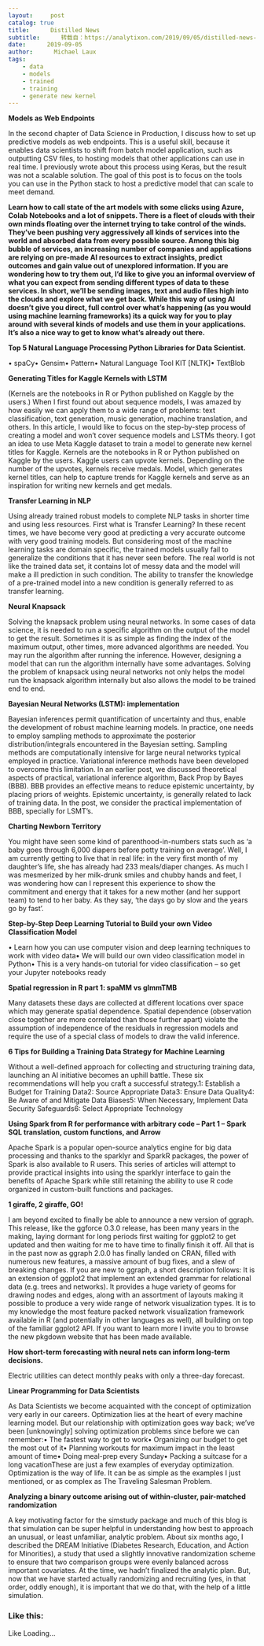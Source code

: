 ```yaml
---
layout:     post
catalog: true
title:      Distilled News
subtitle:      转载自：https://analytixon.com/2019/09/05/distilled-news-1187/
date:      2019-09-05
author:      Michael Laux
tags:
    - data
    - models
    - trained
    - training
    - generate new kernel
---
```


**Models as Web Endpoints**

In the second chapter of Data Science in Production, I discuss how to set up predictive models as web endpoints. This is a useful skill, because it enables data scientists to shift from batch model application, such as outputting CSV files, to hosting models that other applications can use in real time. I previously wrote about this process using Keras, but the result was not a scalable solution. The goal of this post is to focus on the tools you can use in the Python stack to host a predictive model that can scale to meet demand.

**Learn how to call state of the art models with some clicks using Azure, Colab Notebooks and a lot of snippets. There is a fleet of clouds with their own minds floating over the internet trying to take control of the winds. They’ve been pushing very aggressively all kinds of services into the world and absorbed data from every possible source. Among this big bubble of services, an increasing number of companies and applications are relying on pre-made AI resources to extract insights, predict outcomes and gain value out of unexplored information. If you are wondering how to try them out, I’d like to give you an informal overview of what you can expect from sending different types of data to these services. In short, we’ll be sending images, text and audio files high into the clouds and explore what we get back. While this way of using AI doesn’t give you direct, full control over what’s happening (as you would using machine learning frameworks) its a quick way for you to play around with several kinds of models and use them in your applications. It’s also a nice way to get to know what’s already out there.**


**Top 5 Natural Language Processing Python Libraries for Data Scientist.**

• spaCy• Gensim• Pattern• Natural Language Tool KIT [NLTK]• TextBlob

**Generating Titles for Kaggle Kernels with LSTM**

(Kernels are the notebooks in R or Python published on Kaggle by the users.) When I first found out about sequence models, I was amazed by how easily we can apply them to a wide range of problems: text classification, text generation, music generation, machine translation, and others. In this article, I would like to focus on the step-by-step process of creating a model and won’t cover sequence models and LSTMs theory. I got an idea to use Meta Kaggle dataset to train a model to generate new kernel titles for Kaggle. Kernels are the notebooks in R or Python published on Kaggle by the users. Kaggle users can upvote kernels. Depending on the number of the upvotes, kernels receive medals. Model, which generates kernel titles, can help to capture trends for Kaggle kernels and serve as an inspiration for writing new kernels and get medals.

**Transfer Learning in NLP**

Using already trained robust models to complete NLP tasks in shorter time and using less resources. First what is Transfer Learning? In these recent times, we have become very good at predicting a very accurate outcome with very good training models. But considering most of the machine learning tasks are domain specific, the trained models usually fail to generalize the conditions that it has never seen before. The real world is not like the trained data set, it contains lot of messy data and the model will make a ill prediction in such condition. The ability to transfer the knowledge of a pre-trained model into a new condition is generally referred to as transfer learning.

**Neural Knapsack**

Solving the knapsack problem using neural networks. In some cases of data science, it is needed to run a specific algorithm on the output of the model to get the result. Sometimes it is as simple as finding the index of the maximum output, other times, more advanced algorithms are needed. You may run the algorithm after running the inference. However, designing a model that can run the algorithm internally have some advantages. Solving the problem of knapsack using neural networks not only helps the model run the knapsack algorithm internally but also allows the model to be trained end to end.

**Bayesian Neural Networks (LSTM): implementation**

Bayesian inferences permit quantification of uncertainty and thus, enable the development of robust machine learning models. In practice, one needs to employ sampling methods to approximate the posterior distribution/integrals encountered in the Bayesian setting. Sampling methods are computationally intensive for large neural networks typical employed in practice. Variational inference methods have been developed to overcome this limitation. In an earlier post, we discussed theoretical aspects of practical, variational inference algorithm, Back Prop by Bayes (BBB). BBB provides an effective means to reduce epistemic uncertainty, by placing priors of weights. Epistemic uncertainty, is generally related to lack of training data. In the post, we consider the practical implementation of BBB, specially for LSMT’s.

**Charting Newborn Territory**

You might have seen some kind of parenthood-in-numbers stats such as ‘a baby goes through 6,000 diapers before potty training on average’. Well, I am currently getting to live that in real life: in the very first month of my daughter’s life, she has already had 233 meals/diaper changes. As much I was mesmerized by her milk-drunk smiles and chubby hands and feet, I was wondering how can I represent this experience to show the commitment and energy that it takes for a new mother (and her support team) to tend to her baby. As they say, ‘the days go by slow and the years go by fast’.

**Step-by-Step Deep Learning Tutorial to Build your own Video Classification Model**

• Learn how you can use computer vision and deep learning techniques to work with video data• We will build our own video classification model in Python• This is a very hands-on tutorial for video classification – so get your Jupyter notebooks ready

**Spatial regression in R part 1: spaMM vs glmmTMB**

Many datasets these days are collected at different locations over space which may generate spatial dependence. Spatial dependence (observation close together are more correlated than those further apart) violate the assumption of independence of the residuals in regression models and require the use of a special class of models to draw the valid inference.

**6 Tips for Building a Training Data Strategy for Machine Learning**

Without a well-defined approach for collecting and structuring training data, launching an AI initiative becomes an uphill battle. These six recommendations will help you craft a successful strategy.1: Establish a Budget for Training Data2: Source Appropriate Data3: Ensure Data Quality4: Be Aware of and Mitigate Data Biases5: When Necessary, Implement Data Security Safeguards6: Select Appropriate Technology

**Using Spark from R for performance with arbitrary code – Part 1 – Spark SQL translation, custom functions, and Arrow**

Apache Spark is a popular open-source analytics engine for big data processing and thanks to the sparklyr and SparkR packages, the power of Spark is also available to R users. This series of articles will attempt to provide practical insights into using the sparklyr interface to gain the benefits of Apache Spark while still retaining the ability to use R code organized in custom-built functions and packages.

**1 giraffe, 2 giraffe, GO!**

I am beyond excited to finally be able to announce a new version of ggraph. This release, like the ggforce 0.3.0 release, has been many years in the making, laying dormant for long periods first waiting for ggplot2 to get updated and then waiting for me to have time to finally finish it off. All that is in the past now as ggraph 2.0.0 has finally landed on CRAN, filled with numerous new features, a massive amount of bug fixes, and a slew of breaking changes. If you are new to ggraph, a short description follows: It is an extension of ggplot2 that implement an extended grammar for relational data (e.g. trees and networks). It provides a huge variety of geoms for drawing nodes and edges, along with an assortment of layouts making it possible to produce a very wide range of network visualization types. It is to my knowledge the most feature packed network visualization framework available in R (and potentially in other languages as well), all building on top of the familiar ggplot2 API. If you want to learn more I invite you to browse the new pkgdown website that has been made available.

**How short-term forecasting with neural nets can inform long-term decisions.**

Electric utilities can detect monthly peaks with only a three-day forecast.

**Linear Programming for Data Scientists**

As Data Scientists we become acquainted with the concept of optimization very early in our careers. Optimization lies at the heart of every machine learning model. But our relationship with optimization goes way back; we’ve been [unknowingly] solving optimization problems since before we can remember:• The fastest way to get to work• Organizing our budget to get the most out of it• Planning workouts for maximum impact in the least amount of time• Doing meal-prep every Sunday• Packing a suitcase for a long vacationThese are just a few examples of everyday optimization. Optimization is the way of life. It can be as simple as the examples I just mentioned, or as complex as The Traveling Salesman Problem.

**Analyzing a binary outcome arising out of within-cluster, pair-matched randomization**

A key motivating factor for the simstudy package and much of this blog is that simulation can be super helpful in understanding how best to approach an unusual, or least unfamiliar, analytic problem. About six months ago, I described the DREAM Initiative (Diabetes Research, Education, and Action for Minorities), a study that used a slightly innovative randomization scheme to ensure that two comparison groups were evenly balanced across important covariates. At the time, we hadn’t finalized the analytic plan. But, now that we have started actually randomizing and recruiting (yes, in that order, oddly enough), it is important that we do that, with the help of a little simulation.

### Like this:

Like Loading...
